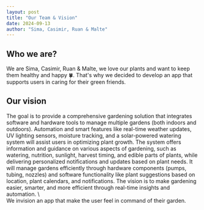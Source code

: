 ```yaml
---
layout: post
title: "Our Team & Vision"
date: 2024-09-13
author: "Sima, Casimir, Ruan & Malte"
---
```


## Who we are?

We are Sima, Casimir, Ruan & Malte, we love our plants and want to keep them healthy and happy 🍀. That's why we decided to develop an app that supports users in caring for their green friends.

## Our vision

The goal is to provide a comprehensive gardening solution that integrates software and hardware tools to manage multiple gardens (both indoors and outdoors).
Automation and smart features like real-time weather updates, UV lighting sensors, moisture tracking, and a solar-powered watering system will assist users in optimizing plant growth.
The system offers information and guidance on various aspects of gardening, such as watering, nutrition, sunlight, harvest timing, and edible parts of plants, while delivering personalized notifications and updates based on plant needs.
It will manage gardens efficiently through hardware components (pumps, tubing, nozzles) and software functionality like plant suggestions based on location, plant calendars, and notifications.
The vision is to make gardening easier, smarter, and more efficient through real-time insights and automation. \ \
We invision an app that make the user feel in command of their garden.
